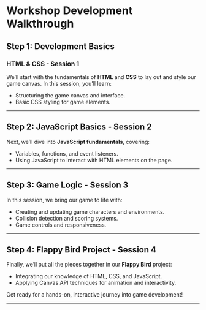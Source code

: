 # Workshop Development Walkthrough

## Step 1: Development Basics
### HTML & CSS - Session 1
We’ll start with the fundamentals of **HTML** and **CSS** to lay out and style our game canvas. In this session, you’ll learn:
- Structuring the game canvas and interface.
- Basic CSS styling for game elements.

---

## Step 2: JavaScript Basics - Session 2
Next, we’ll dive into **JavaScript fundamentals**, covering:
- Variables, functions, and event listeners.
- Using JavaScript to interact with HTML elements on the page.

---

## Step 3: Game Logic - Session 3
In this session, we bring our game to life with:
- Creating and updating game characters and environments.
- Collision detection and scoring systems.
- Game controls and responsiveness.

---

## Step 4: Flappy Bird Project - Session 4
Finally, we’ll put all the pieces together in our **Flappy Bird** project:
- Integrating our knowledge of HTML, CSS, and JavaScript.
- Applying Canvas API techniques for animation and interactivity.
  
Get ready for a hands-on, interactive journey into game development!

---
